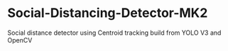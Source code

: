 # Social-Distancing-Detector-MK2
Social distance detector using Centroid tracking build from YOLO V3 and OpenCV 
